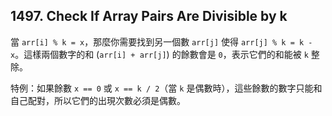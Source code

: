 ## 1497. Check If Array Pairs Are Divisible by k

當 `arr[i] % k = x`，那麼你需要找到另一個數 `arr[j]` 使得 `arr[j] % k = k - x`。這樣兩個數字的和 (`arr[i] + arr[j]`) 的餘數會是 `0`，表示它們的和能被 `k` 整除。

特例：如果餘數 `x == 0` 或 `x == k / 2`（當 `k` 是偶數時），這些餘數的數字只能和自己配對，所以它們的出現次數必須是偶數。
